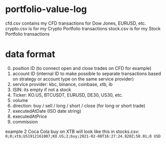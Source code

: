 # portfolio-value-log

cfd.csv contains my CFD transactions for Dow Jones, EURUSD, etc.
crypto.csv is for my Crypto Portfolio transactions
stock.csv is for my Stock Portfolio transactions

# data format

0. position ID (to connect open and close trades on CFD for example)
2. account ID (internal ID to make possible to separate transactions based on strategy or account type on the same service provider)
1. service provider: kbc, binance, coinbase, xtb, ib
2. ISIN: its empty if not a stock
3. Ticker: KO.US, BTCUSDT, EURUSD, DE30, US30, etc.
5. volume
6. direction: buy / sell / long / short / close (for long or short trade)
7. executedAtDate (ISO date string)
8. executedAtPrice
9. commission

example 2 Coca Cola buy on XTB will look like this in stocks.csv:
```0;0;xtb;US1912161007;KO.US;2;buy;2021-02-08T16:27:24.820Z;50.01;0 USD```